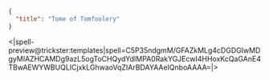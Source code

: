 ```json
{
  "title": "Tome of Tomfoolery"
}
```

<|spell-preview@trickster:templates|spell=C5P35ndgmM/GFAZkMLg4cDGDGIwMDgyMIAZHCAMDg9azL5ogToCHQydYdIMPA0RakYGJEcwI4HHoxKcQaGAnE4TBwAEWYWBUQLICjxkLGhwaoVqZIArBDAYAAeIQnboAAAA=|>
